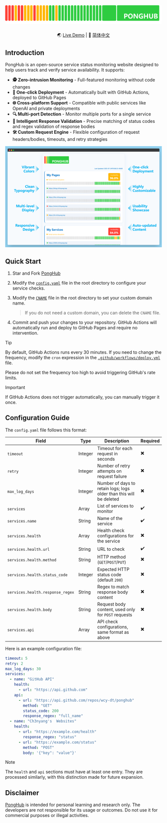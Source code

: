 # [![PongHub](static/band.png)](https://health.ch3nyang.top)

<div align="center">

🌏 [Live Demo](https://health.ch3nyang.top) | 📖 [简体中文](README_CN.md)

</div>

## Introduction

PongHub is an open-source service status monitoring website designed to help users track and verify service availability. It supports:

- **🕵️ Zero-intrusion Monitoring** - Full-featured monitoring without code changes
- **🚀 One-click Deployment** - Automatically built with GitHub Actions, deployed to GitHub Pages
- **🌐 Cross-platform Support** - Compatible with public services like OpenAI and private deployments
- **🔍 Multi-port Detection** - Monitor multiple ports for a single service
- **🤖 Intelligent Response Validation** - Precise matching of status codes and regex validation of response bodies
- **🛠️ Custom Request Engine** - Flexible configuration of request headers/bodies, timeouts, and retry strategies

![Browser Screenshot](static/browser.png)

## Quick Start

1. Star and Fork [PongHub](https://github.com/WCY-dt/ponghub)

2. Modify the [`config.yaml`](config.yaml) file in the root directory to configure your service checks.

3. Modify the [`CNAME`](CNAME) file in the root directory to set your custom domain name.
   
   > If you do not need a custom domain, you can delete the `CNAME` file.

4. Commit and push your changes to your repository. GitHub Actions will automatically run and deploy to GitHub Pages and require no intervention.

> [!TIP]
> By default, GitHub Actions runs every 30 minutes. If you need to change the frequency, modify the `cron` expression in the [`.github/workflows/deploy.yml`](.github/workflows/deploy.yml) file.
> 
> Please do not set the frequency too high to avoid triggering GitHub's rate limits.

> [!IMPORTANT]
> If GitHub Actions does not trigger automatically, you can manually trigger it once.

## Configuration Guide

The `config.yaml` file follows this format:

| Field                     | Type   | Description                                      | Required |
|---------------------------|--------|--------------------------------------------------|----------|
| `timeout`                 | Integer| Timeout for each request in seconds              | ✖️       |
| `retry`                   | Integer| Number of retry attempts on request failure      | ✖️       |
| `max_log_days`            | Integer| Number of days to retain logs; logs older than this will be deleted | ✖️       |
| `services`                | Array  | List of services to monitor                      | ✔️      |
| `services.name`           | String | Name of the service                              | ✔️      |
| `services.health`         | Array  | Health check configurations for the service      | ✖️       |
| `services.health.url`     | String | URL to check                                     | ✔️      |
| `services.health.method`  | String | HTTP method (`GET`/`POST`/`PUT`)                 | ✖️       |
| `services.health.status_code` | Integer | Expected HTTP status code (default `200`)       | ✖️       |
| `services.health.response_regex` | String | Regex to match response body content            | ✖️       |
| `services.health.body`    | String | Request body content, used only for `POST` requests | ✖️       |
| `services.api`            | Array  | API check configurations, same format as above   | ✖️       |

Here is an example configuration file:

```yaml
timeout: 5
retry: 2
max_log_days: 30
services:
  - name: "GitHub API"
    health:
      - url: "https://api.github.com"
    api:
      - url: "https://api.github.com/repos/wcy-dt/ponghub"
        method: "GET"
        status_code: 200
        response_regex: "full_name"
  - name: "Ch3nyang's  Websites"
    health:
      - url: "https://example.com/health"
        response_regex: "status"
      - url: "https://example.com/status"
        method: "POST"
        body: '{"key": "value"}'
```

> [!NOTE]
> The `health` and `api` sections must have at least one entry. They are processed similarly, with this distinction made for future expansion.

## Disclaimer

[PongHub](https://github.com/WCY-dt/ponghub) is intended for personal learning and research only. The developers are not responsible for its usage or outcomes. Do not use it for commercial purposes or illegal activities.
